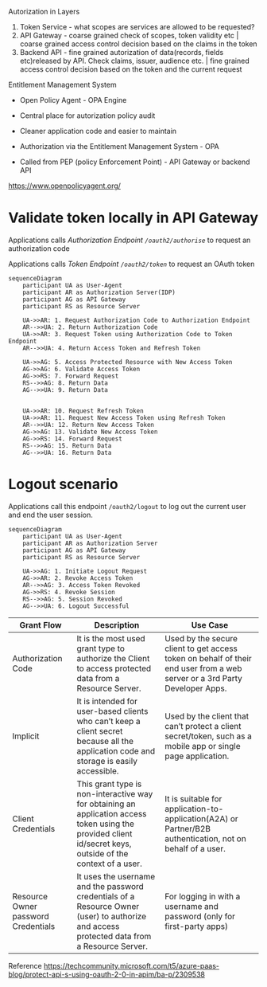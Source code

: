 Autorization in Layers

1. Token Service - what scopes are services are allowed to be requested?
2. API Gateway - coarse grained check of scopes, token validity etc | coarse grained access control decision based on the claims in the token
3. Backend API - fine grained autorization of data(records, fields etc)released by API. Check claims, issuer, audience etc. | fine grained access control decision based on the token and the current request

Entitlement Management System 
- Open Policy Agent - OPA Engine
- Central place for autorization policy audit
- Cleaner application code and easier to maintain

- Authorization via the Entitlement Management System - OPA
- Called from PEP (policy Enforcement Point) - API Gateway or backend API 

https://www.openpolicyagent.org/




# Validate token locally in API Gateway

Applications calls *Authorization Endpoint <code>/oauth2/authorise</code>* to request an authorization code

Applications calls *Token Endpoint <code>/oauth2/token</code>* to request an OAuth token

```mermaid
sequenceDiagram
    participant UA as User-Agent
    participant AR as Authorization Server(IDP)
    participant AG as API Gateway
    participant RS as Resource Server

    UA->>AR: 1. Request Authorization Code to Authorization Endpoint
    AR-->>UA: 2. Return Authorization Code
    UA->>AR: 3. Request Token using Authorization Code to Token Endpoint
    AR-->>UA: 4. Return Access Token and Refresh Token

    UA->>AG: 5. Access Protected Resource with New Access Token
    AG->>AG: 6. Validate Access Token
    AG->>RS: 7. Forward Request
    RS-->>AG: 8. Return Data
    AG-->>UA: 9. Return Data


    UA->>AR: 10. Request Refresh Token
    UA->>AR: 11. Request New Access Token using Refresh Token
    AR-->>UA: 12. Return New Access Token
    AG->>AG: 13. Validate New Access Token
    AG->>RS: 14. Forward Request
    RS-->>AG: 15. Return Data
    AG-->>UA: 16. Return Data
```

# Logout scenario
Applications call this endpoint <code>/oauth2/logout</code> to log out the current user and end the user session.

```mermaid
sequenceDiagram
    participant UA as User-Agent
    participant AR as Authorization Server
    participant AG as API Gateway
    participant RS as Resource Server

    UA->>AG: 1. Initiate Logout Request
    AG->>AR: 2. Revoke Access Token
    AR-->>AG: 3. Access Token Revoked
    AG->>RS: 4. Revoke Session
    RS-->>AG: 5. Session Revoked
    AG-->>UA: 6. Logout Successful

```


| Grant Flow | Description | Use Case |
| --- | --- | --- |
| Authorization Code | It is the most used grant type to authorize the Client to access protected data from a Resource Server. | Used by the secure client to get access token on behalf of their end user from a web server or a 3rd Party Developer Apps. |
| Implicit | It is intended for user-based clients who can’t keep a client secret because all the application code and storage is easily accessible. | Used by the client that can’t protect a client secret/token, such as a mobile app or single page application. |
| Client Credentials | This grant type is non-interactive way for obtaining an application access token using the provided client id/secret keys, outside of the context of a user. | It is suitable for application-to-application(A2A) or Partner/B2B authentication, not on behalf of a user.|
| Resource Owner password Credentials | It uses the username and the password credentials of a Resource Owner (user) to authorize and access protected data from a Resource Server. | For logging in with a username and password (only for first-party apps) |

Reference
https://techcommunity.microsoft.com/t5/azure-paas-blog/protect-api-s-using-oauth-2-0-in-apim/ba-p/2309538

